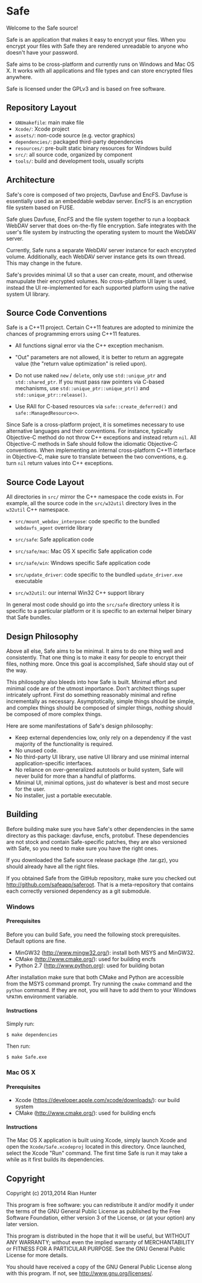 # Safe

Welcome to the Safe source!

Safe is an application that makes it easy to
encrypt your files. When you encrypt your files with Safe
they are rendered unreadable to anyone who doesn't have your
password.

Safe aims to be cross-platform and currently runs on Windows and
Mac OS X. It works with all applications and file types and
can store encrypted files anywhere.

Safe is licensed under the GPLv3 and is based on free software.

## Repository Layout

* `GNUmakefile`: main make file
* `Xcode/`: Xcode project
* `assets/`: non-code source (e.g. vector graphics)
* `dependencies/`: packaged third-party dependencies
* `resources/`: pre-built static binary resources for Windows build
* `src/`: all source code, organized by component
* `tools/`: build and development tools, usually scripts

## Architecture

Safe's core is composed of two projects, Davfuse and EncFS.
Davfuse is essentially used as an embeddable webdav server.
EncFS is an encryption file system based on FUSE.

Safe glues Davfuse, EncFS and the file
system together to run a loopback WebDAV server that does on-the-fly
file encryption. Safe integrates with the user's
file system by instructing the operating system to
mount the WebDAV server.

Currently, Safe runs a separate WebDAV server instance for
each encrypted volume. Additionally, each WebDAV server instance
gets its own thread. This may change in the future.

Safe's provides minimal UI so that a user can create, mount,
and otherwise manupulate their encrypted
volumes. No cross-platform UI layer is used, instead the UI
re-implemented for each supported platform using the native
system UI library.

## Source Code Conventions

Safe is a C++11 project. Certain C++11 features are adopted to
minimize the chances of programming errors using C++11 features.

* All functions signal error via the C++ exception mechanism.

* "Out" parameters are not allowed, it is better to return an
  aggregate value (the "return value optimization" is relied upon).

* Do not use naked `new` / `delete`, only use `std::unique_ptr` and
  `std::shared_ptr`. If you must pass raw pointers via C-based
  mechanisms, use `std::unique_ptr::unique_ptr()` and
  `std::unique_ptr::release()`.

* Use RAII for C-based resources via `safe::create_deferred()` and
  `safe::ManagedResource<>`.

Since Safe is a cross-platform project, it is sometimes necessary
to use alternative languages and their conventions. For instance,
typically Objective-C method do not throw C++ exceptions and
instead return `nil`. All Objective-C methods in Safe should follow
the idiomatic Objective-C conventions. When implementing an internal
cross-platform C++11 interface in Objective-C, make sure to translate
between the two conventions, e.g. turn `nil` return values into C++
exceptions.

## Source Code Layout

All directories in `src/` mirror the C++ namespace the code exists
in. For example, all the source code in the `src/w32util` directory
lives in the `w32util` C++ namespace.

* `src/mount_webdav_interpose`: code specific to the bundled
   `webdavfs_agent` override library

* `src/safe`: Safe application code

* `src/safe/mac`: Mac OS X specific Safe application code

* `src/safe/win`: Windows specific Safe application code

* `src/update_driver`: code specific to the bundled
  `update_driver.exe` executable

* `src/w32util`: our internal Win32 C++ support library

In general most code should go into the `src/safe` directory unless
it is specific to a particular platform or it is specific to an
external helper binary that Safe bundles.

## Design Philosophy

Above all else, Safe aims to be minimal. It aims to do one thing
well and consistently. That one thing is to make it easy for
people to encrypt their files, nothing more. Once this goal
is accomplished, Safe should stay out of the way.

This philosophy also bleeds into how Safe is built. Minimal effort
and minimal code are of the utmost importance. Don't architect things
super intricately upfront. First do something reasonably minimal and
refine incrementally as necessary. Asymptotically, simple things should
be simple, and complex things should be composed of simpler things,
_nothing_ should be composed of more complex things.

Here are some manifestations of Safe's design philosophy:

* Keep external dependencies low, only rely on a dependency
  if the vast majority of the functionality is required.
* No unused code.
* No third-party UI library, use native UI library and use minimal
  internal application-specific interfaces.
* No reliance on over-generalized autotools or build system,
  Safe will never build for more than a handful of platforms.
* Minimal UI, minimal options, just do whatever is best and most
  secure for the user.
* No installer, just a portable executable.

## Building

Before building make sure you have Safe's other dependencies in the
same directory as this package: davfuse, encfs,
protobuf. These dependencies are not stock and contain Safe-specific
patches, they are also versioned with Safe, so you need to make
sure you have the right ones.

If you downloaded the Safe source release package (the .tar.gz),
you should already have all the right files.

If you obtained Safe from the GitHub repository, make sure
you checked out http://github.com/safeapp/saferoot. That is a
meta-repository that contains each correctly versioned dependency
as a git submodule.

### Windows

#### Prerequisites

Before you can build Safe, you need the following stock
prerequisites. Default options are fine.

* MinGW32 (http://www.mingw32.org/): install both MSYS and MinGW32.
* CMake (http://www.cmake.org/): used for building encfs
* Python 2.7 (http://www.python.org): used for building botan

After installation make sure that both CMake and Python are accessible
from the MSYS command prompt. Try running the `cmake` command and the
`python` command. If they are not, you will have to add them to your
Windows `%PATH%` environment variable.

#### Instructions

Simply run:

```
$ make dependencies
```

Then run:

```
$ make Safe.exe
```

### Mac OS X

#### Prerequisites

* Xcode (https://developer.apple.com/xcode/downloads/): our build system
* CMake (http://www.cmake.org/): used for building encfs

#### Instructions

The Mac OS X application is built using Xcode, simply launch
Xcode and open the `Xcode/Safe.xcodeproj` located in this directory.
Once launched, select the Xcode "Run" command. The first time
Safe is run it may take a while as it first builds its
dependencies.

## Copyright

Copyright (c) 2013,2014 Rian Hunter

This program is free software: you can redistribute it and/or modify
it under the terms of the GNU General Public License as published by
the Free Software Foundation, either version 3 of the License, or
(at your option) any later version.

This program is distributed in the hope that it will be useful,
but WITHOUT ANY WARRANTY; without even the implied warranty of
MERCHANTABILITY or FITNESS FOR A PARTICULAR PURPOSE.  See the
GNU General Public License for more details.

You should have received a copy of the GNU General Public License
along with this program.  If not, see <http://www.gnu.org/licenses/>.

